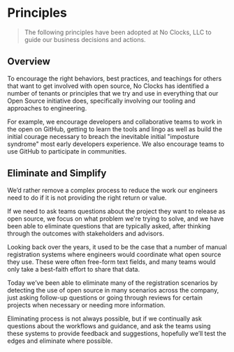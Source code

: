 # Principles

> The following principles have been adopted at No Clocks, LLC to guide our business decisions and actions.

## Overview

To encourage the right behaviors, best practices, and teachings for others that want to get involved with open source,
No Clocks has identified a number of tenants or principles that we try and use in everything that our Open Source
initiative does, specifically involving our tooling and approaches to engineering.

For example, we encourage developers and collaborative teams to work in the open on GitHub, getting to learn the tools
and lingo as well as build the initial courage necessary to breach the inevitable initial "imposture syndrome" most
early developers experience. We also encourage teams to use GitHub to participate in communities.

## Eliminate and Simplify

We’d rather remove a complex process to reduce the work our engineers need to do if it is not providing the right
return or value.

If we need to ask teams questions about the project they want to release as open source, we focus on what problem we're
trying to solve, and we have been able to eliminate questions that are typically asked,
after thinking through the outcomes with stakeholders and advisors.

Looking back over the years, it used to be the case that a number of manual registration systems where engineers would
coordinate what open source they use. These were often free-form text fields, and many teams would only take a
best-faith effort to share that data.

Today we’ve been able to eliminate many of the registration scenarios by detecting the use of open source in many scenarios across the company, just asking follow-up questions or going through reviews for certain projects when necessary or needing more information.

Eliminating process is not always possible, but if we continually ask questions about the workflows and guidance, and ask the teams using these systems to provide feedback and suggestions, hopefully we’ll test the edges and eliminate where possible.
